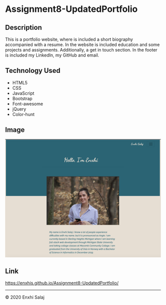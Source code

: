 # Assignment8-UpdatedPortfolio

## Description
This is a portfolio website, where is included a short biography accompanied with a resume. In the website is included education and some projects and assignments. Additionally, a get in touch section. In the footer is included my LinkedIn, my GitHub and email.

## Technology Used
* HTML5
* CSS
* JavaScript
* Bootstrap 
* Font-awesome
* jQuery
* Color-hunt 
## Image
![Screenshot Image](./Assets/UpdatedPortfolio-Screenshot.png)
## Link
https://enxhis.github.io/Assignment8-UpdatedPortfolio/

---
© 2020  Enxhi Salaj 
